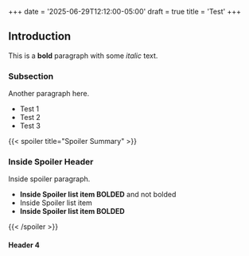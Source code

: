 +++
date = '2025-06-29T12:12:00-05:00'
draft = true
title = 'Test'
+++

## Introduction

This is a **bold** paragraph with some *italic* text.

### Subsection

Another paragraph here.

- Test 1
- Test 2
- Test 3

{{< spoiler title="Spoiler Summary" >}}

### Inside Spoiler Header

Inside spoiler paragraph.

- **Inside Spoiler list item BOLDED** and not bolded
- Inside Spoiler list item
- **Inside Spoiler list item BOLDED**

{{< /spoiler >}}

#### Header 4
